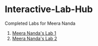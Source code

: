 # Interactive-Lab-Hub

Completed Labs for Meera Nanda

1. [Meera Nanda's Lab 1](//github.com/meerananda/IDD-Fa18-Lab1)
2. [Meera Nanda's Lab 2](//github.com/meerananda/IDD-Fa18-Lab2)
